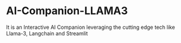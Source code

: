 # AI-Companion-LLAMA3
It is an Interactive AI Companion leveraging the cutting edge tech like Llama-3, Langchain and Streamlit
